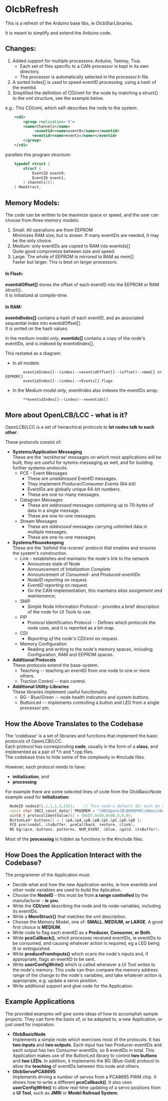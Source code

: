 # OlcbRefresh
This is a refresh of the Arduino base libs, ie OlcbStarLibraries.  

It is meant to simplify and extend the Arduino code.

## Changes: 
1. Added support for multiple processors: Arduino, Teensy, Tiva. 
   - Each set of files specific to a CAN-processor is kept in its own directory.   
   - The processor is automatically selected in the processor.h file. 
2. A sorted Index[] is used to speed eventID processing, using a hash of the eventid.  
3. Simplified the definition of CDI/xml for the node by matching a struct{} to the xml structure, see the example below.   

e.g.: This CDI/xml, which self-describes the node to the system:
```xml
    <cdi>
        <group replication='8'>
        <name>Channels</name>
             <eventid><name>event0</name></eventid>
            <eventid><name>event1</name></eventid>
        </group>
    </cdi>
```
parallels this program structure:    
```c++
    typedef struct {
        struct {
            EventID event0;
            EventID event1;
        } channels[8];
    } MemStruct;
```

## Memory Models:
The code can be written to be maximize space or speed, and the user can choose from three memory models: 
1. Small: All operations are from EEPROM<br>
    Minimizes RAM size, but is slower.  If many eventIDs are needed, it may be the only choice.  
2. Medium: only eventIDs are copied to RAM into eventids[]<br>
    Quite good compromize between size and speed.
3. Large:  The whole of EEPROM is mirrored to RAM as mem[]<br>
    Faster but larger.  This is best on larger processors.  
#### In Flash:<br>
**eventidOffset[]** stores the offset of each eventID into the EEPROM or RAM struct{}.<br>
    It is initialized at compile-time.
#### In RAM:
**eventidIndex[]** contains a hash of each eventID, and an associated sequential index into eventidOffset[].<br>
    It is sorted on the hash values.  

In the medium model *only*, **eventids[]** contains a copy of the node's eventIDs, and is indexed by eventidIndex[].

This restated as a diagram:
 - In all models: 
```
        eventidIndex[]--(index)-->eventidOffset[]--(offset)-->mem[] or EEPROM[]
        eventidIndex[]--(index)-->Events[].flags
```
 - In the Medium model *only*, eventIndex also indexes the eventIDs array:
```
        **eventidIndex[]--(index)-->eventids[]
```

## More about OpenLCB/LCC - what is it?

OpenLCB/LCC is a set of heirarchical protocols to **let nodes talk to each other**.  

These protocols consist of: 
 - **Systems/Application Messaging**<br>
    These are the 'workhorse' messages on which most applications will be built, they are useful for sytems-messaging as well, and for building further systems-protocols.  
   - PCE - Event Messages
     - These are *unaddressed* EventID messages.
     - They implement *Producer/Consumer Events* (64-bit)
     - EventIDs are globally unique 64-bit numbers.
     - These are one-to-many messages.
   - Datagram Messages
     - These are *addressed* messages containing up to 70-bytes of data in a single message.
     - These are one-to-one messages.
   - Stream Messages
     - These are *addressed* messages carrying unlimited data in multiple messages.
     - These are one-to-one messages.
 - **Systems/Housekeeping**<br>
    These are the 'behind-the-scenes' protocol that enables and ensures the system's construction. 
   - Link - establishes and maintains the node's link to the network
     - Announces state of Node
     - Announcement of *Intialization Complete*
     - Announcement of *Consumed-* and *Produced-eventIDs*
     - *NodeID reporting* on request.
     - *EventID reporting* on request.
     - On the CAN-implementation, this maintains *alias assignment and maintenance*;
   - SNIP
     - Simple Node Information Protocol-- provides a brief description of the node for *UI Tools* to use.
   - PIP
     - Protocol Identification Protocol -- Defines which protocols the node uses, and it is reported as a bit-map.  
   - CDI
     - *Reporting of the node's CDI/xml* on request.
   - Memory Configuration
     - Reading and writing to the node's memory spaces, including Configuration, RAM and EEPROM spaces.
 - **Additional Protocols**<br>
    These protocols extend the base-system.
   - Teaching -- teaching an eventID from one node to one or more others.  
   - Traction Control -- train control.
 - **Additional Utility-Libraries**<br>
    These libraries implement useful functionality.  
   - BG - Blue/Green -- node health indicators and system buttons.
   - ButtonLed -- implements controlling a button and LED from a single processor pin.

## How the Above Translates to the Codebase
The 'codebase' is a set of libraries and functions that implement the basic protocols of OpenLCB/LCC. <br> 
Each protocol has corresponding **code**, usually in the form of a **class**, and implenented as a pair of *.h and *.cpp  files. <br> 
The codebase tries to hide some of the complexity in #include files.  <br>

However, each protocol needs to have: 
 - **initialization**, and
 - **processing**
    
For example there are some selected lines of code from the OlcbBasicNode example used for **initialization**: 
```c++
  NodeID nodeid(5,1,1,1,3,255);    // This node's default ID; must be valid 
  const char SNII_const_data[] PROGMEM = "\001OpenLCB\000DPHOlcbBasicNode\0001.0\000" OlcbCommonVersion ; 
  uint8_t protocolIdentValue[6] = {0xD7,0x58,0x00,0,0,0};
  ButtonLed* buttons[] = { &pA,&pA,&pB,&pB,&pC,&pC,&pD,&pD };
  PCE pce(&nodal, &txBuffer, pceCallback, restore, &link);
  BG bg(&pce, buttons, patterns, NUM_EVENT, &blue, &gold, &txBuffer);
```
Most of the **processing** is hidden as functions in the #include files.  

## How Does the Application Interact with the Codebase?
The programmer of the Application must: 
 - Decide what and how the new Application works, ie how eventids and other node variables are used to build the Aplication.  
 - Choose the **NodeID** - this must be from **a range controlled** by the manufacturer - **ie you**.  
 - Write the **CDI/xml** describing the node and its node-variables, including its eventIDs. 
 - Write a **MemStruct{}** that matches the xml description.  
 - Choose the Memory Model, one of: **SMALL. MEDIUM, or LARGE**.  A good first choice is **MEDIUM**.  
 - Write code to flag each eventID as a **Producer, Consumer, or Both**.  
 - Write **pceCallback()**, which processes received eventIDs, ie eventIDs to be consumed, and causing whatever action is required, eg a LED being lit or extinguished.  
 - Write **produceFromInputs()** which scans the node's inputs and, if appropriate, flags an evenItD to be sent.  
 - Write **userConfigWrite()** which is called whenever a UI Tool writes to the node's memory.  This code can then compare the memory address range of the change to the node's variables, and take whatever action is appropriate, e.g. update a servo position.
 - Write additional support and glue code for the Application.  

## Example Applications
The provided examples will give some ideas of how to accomplish sample projects.  They can form the basis of, or  be adapted to, a new Application, or just used for inspiration.  
 - **OlcbBasicNode**<br>
    Implements a simple node which exercises most of the protocols.  It has **two inputs** and **two outputs**.  Each input has two Producer-eventIDs and each output has two Consumer-eventIDs, so 8 eventIDs in total.  This Application makes use of the ButtonLed library to control **two buttons** and **two LEDs**.  In addition, it implements the BG (Blue-Gold) protocol to allow the **teaching** of eventIDs between this node and others.  
- **OlcbServoPCA8695**<br>
    Implements driving a number of servos from a PCA8695 PWM chip.  It shows how to write a different **pceCallback()**.  It also uses **userConfigWrite()** to allow real-time updating of a servo positions from a **UI Tool**, such as **JMRI** or **Model Railroad System**.  
